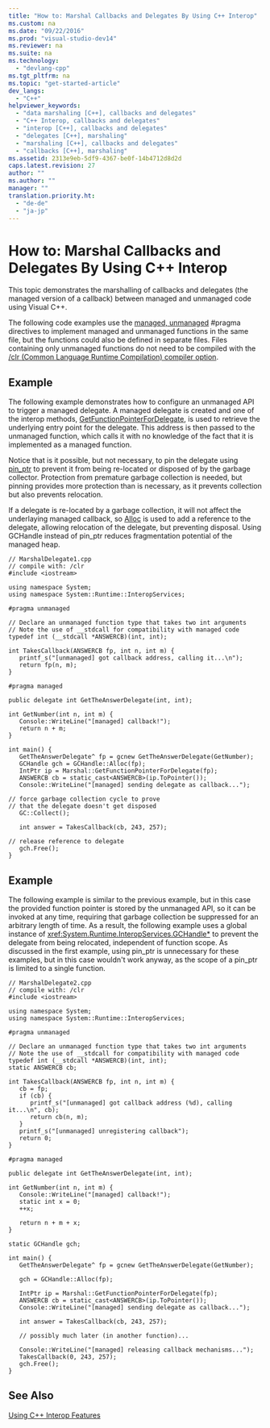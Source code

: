 ```yaml
---
title: "How to: Marshal Callbacks and Delegates By Using C++ Interop"
ms.custom: na
ms.date: "09/22/2016"
ms.prod: "visual-studio-dev14"
ms.reviewer: na
ms.suite: na
ms.technology: 
  - "devlang-cpp"
ms.tgt_pltfrm: na
ms.topic: "get-started-article"
dev_langs: 
  - "C++"
helpviewer_keywords: 
  - "data marshaling [C++], callbacks and delegates"
  - "C++ Interop, callbacks and delegates"
  - "interop [C++], callbacks and delegates"
  - "delegates [C++], marshaling"
  - "marshaling [C++], callbacks and delegates"
  - "callbacks [C++], marshaling"
ms.assetid: 2313e9eb-5df9-4367-be0f-14b4712d8d2d
caps.latest.revision: 27
author: ""
ms.author: ""
manager: ""
translation.priority.ht: 
  - "de-de"
  - "ja-jp"
---
```

# How to: Marshal Callbacks and Delegates By Using C++ Interop
This topic demonstrates the marshalling of callbacks and delegates (the managed version of a callback) between managed and unmanaged code using Visual C++.  
  
 The following code examples use the [managed, unmanaged](../vs140/managed--unmanaged.md) #pragma directives to implement managed and unmanaged functions in the same file, but the functions could also be defined in separate files. Files containing only unmanaged functions do not need to be compiled with the [/clr (Common Language Runtime Compilation) compiler option](../vs140/-clr--common-language-runtime-compilation-.md).  
  
## Example  
 The following example demonstrates how to configure an unmanaged API to trigger a managed delegate. A managed delegate is created and one of the interop methods, [GetFunctionPointerForDelegate](assetId:///M:System.Runtime.InteropServices.Marshal.GetFunctionPointerForDelegate(System.Delegate)?qualifyHint=False&autoUpgrade=True), is used to retrieve the underlying entry point for the delegate. This address is then passed to the unmanaged function, which calls it with no knowledge of the fact that it is implemented as a managed function.  
  
 Notice that is it possible, but not necessary, to pin the delegate using [pin_ptr](../vs140/pin_ptr--c---cli-.md) to prevent it from being re-located or disposed of by the garbage collector. Protection from premature garbage collection is needed, but pinning provides more protection than is necessary, as it prevents collection but also prevents relocation.  
  
 If a delegate is re-located by a garbage collection, it will not affect the underlaying managed callback, so [Alloc](assetId:///M:System.Runtime.InteropServices.GCHandle.Alloc(System.Object,System.Runtime.InteropServices.GCHandleType)?qualifyHint=False&autoUpgrade=True) is used to add a reference to the delegate, allowing relocation of the delegate, but preventing disposal. Using GCHandle instead of pin_ptr reduces fragmentation potential of the managed heap.  
  
```  
// MarshalDelegate1.cpp  
// compile with: /clr  
#include <iostream>  
  
using namespace System;  
using namespace System::Runtime::InteropServices;  
  
#pragma unmanaged  
  
// Declare an unmanaged function type that takes two int arguments  
// Note the use of __stdcall for compatibility with managed code  
typedef int (__stdcall *ANSWERCB)(int, int);  
  
int TakesCallback(ANSWERCB fp, int n, int m) {  
   printf_s("[unmanaged] got callback address, calling it...\n");  
   return fp(n, m);  
}  
  
#pragma managed  
  
public delegate int GetTheAnswerDelegate(int, int);  
  
int GetNumber(int n, int m) {  
   Console::WriteLine("[managed] callback!");  
   return n + m;  
}  
  
int main() {  
   GetTheAnswerDelegate^ fp = gcnew GetTheAnswerDelegate(GetNumber);  
   GCHandle gch = GCHandle::Alloc(fp);  
   IntPtr ip = Marshal::GetFunctionPointerForDelegate(fp);  
   ANSWERCB cb = static_cast<ANSWERCB>(ip.ToPointer());  
   Console::WriteLine("[managed] sending delegate as callback...");  
  
// force garbage collection cycle to prove  
// that the delegate doesn't get disposed  
   GC::Collect();  
  
   int answer = TakesCallback(cb, 243, 257);  
  
// release reference to delegate  
   gch.Free();  
}  
```  
  
## Example  
 The following example is similar to the previous example, but in this case the provided function pointer is stored by the unmanaged API, so it can be invoked at any time, requiring that garbage collection be suppressed for an arbitrary length of time. As a result, the following example uses a global instance of <xref:System.Runtime.InteropServices.GCHandle*> to prevent the delegate from being relocated, independent of function scope. As discussed in the first example, using pin_ptr is unnecessary for these examples, but in this case wouldn't work anyway, as the scope of a pin_ptr is limited to a single function.  
  
```  
// MarshalDelegate2.cpp  
// compile with: /clr   
#include <iostream>  
  
using namespace System;  
using namespace System::Runtime::InteropServices;  
  
#pragma unmanaged  
  
// Declare an unmanaged function type that takes two int arguments  
// Note the use of __stdcall for compatibility with managed code  
typedef int (__stdcall *ANSWERCB)(int, int);  
static ANSWERCB cb;  
  
int TakesCallback(ANSWERCB fp, int n, int m) {  
   cb = fp;  
   if (cb) {  
      printf_s("[unmanaged] got callback address (%d), calling it...\n", cb);  
      return cb(n, m);  
   }  
   printf_s("[unmanaged] unregistering callback");  
   return 0;  
}  
  
#pragma managed  
  
public delegate int GetTheAnswerDelegate(int, int);  
  
int GetNumber(int n, int m) {  
   Console::WriteLine("[managed] callback!");  
   static int x = 0;  
   ++x;  
  
   return n + m + x;  
}  
  
static GCHandle gch;  
  
int main() {  
   GetTheAnswerDelegate^ fp = gcnew GetTheAnswerDelegate(GetNumber);  
  
   gch = GCHandle::Alloc(fp);  
  
   IntPtr ip = Marshal::GetFunctionPointerForDelegate(fp);  
   ANSWERCB cb = static_cast<ANSWERCB>(ip.ToPointer());  
   Console::WriteLine("[managed] sending delegate as callback...");  
  
   int answer = TakesCallback(cb, 243, 257);  
  
   // possibly much later (in another function)...  
  
   Console::WriteLine("[managed] releasing callback mechanisms...");  
   TakesCallback(0, 243, 257);  
   gch.Free();  
}  
```  
  
## See Also  
 [Using C++ Interop Features](../vs140/using-c---interop--implicit-pinvoke-.md)